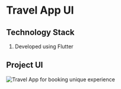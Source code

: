 # Travel App UI


## Technology Stack

1. Developed using Flutter

## Project UI

![Travel App for booking unique experience](https://cdn.dribbble.com/users/2137652/screenshots/6510521/travel_app__background_.png)


